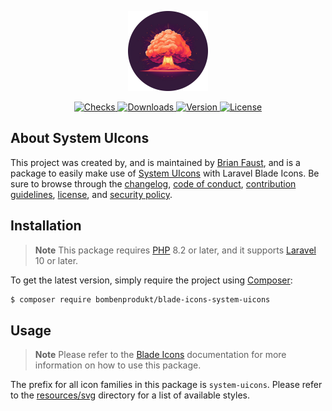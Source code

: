 <p align="center">
    <a href="https://bombenprodukt.com" target="_blank">
        <img src="https://raw.githubusercontent.com/BombenProdukt/assets/main/logo-text.svg" width="128" alt="BombenProdukt Logo" />
    </a>
</p>

<p align="center">
    <a href="https://github.com/faustbrian/blade-icons-system-uicons/actions">
        <img src="https://badge.sh/github/check-runs/BombenProdukt/blade-icons-system-uicons" alt="Checks" />
    </a>
    <a href="https://packagist.org/packages/bombenprodukt/blade-icons-system-uicons">
        <img src="https://badge.sh/packagist/downloads/BombenProdukt/blade-icons-system-uicons" alt="Downloads" />
    </a>
    <a href="https://packagist.org/packages/bombenprodukt/blade-icons-system-uicons">
        <img src="https://badge.sh/packagist/version/BombenProdukt/blade-icons-system-uicons" alt="Version" />
    </a>
    <a href="https://packagist.org/packages/bombenprodukt/blade-icons-system-uicons">
        <img src="https://badge.sh/packagist/license/BombenProdukt/blade-icons-system-uicons" alt="License" />
    </a>
</p>

## About System UIcons

This project was created by, and is maintained by [Brian Faust](https://github.com/faustbrian), and is a package to easily make use of [System UIcons](https://github.com/CoreyGinnivan/system-uicons) with Laravel Blade Icons. Be sure to browse through the [changelog](CHANGELOG.md), [code of conduct](.github/CODE_OF_CONDUCT.md), [contribution guidelines](.github/CONTRIBUTING.md), [license](LICENSE), and [security policy](.github/SECURITY.md).

## Installation

> **Note**
> This package requires [PHP](https://www.php.net/) 8.2 or later, and it supports [Laravel](https://laravel.com/) 10 or later.

To get the latest version, simply require the project using [Composer](https://getcomposer.org/):

```bash
$ composer require bombenprodukt/blade-icons-system-uicons
```

## Usage

> **Note**
> Please refer to the [Blade Icons](https://github.com/faustbrian/blade-icons) documentation for more information on how to use this package.

The prefix for all icon families in this package is `system-uicons`. Please refer to the [resources/svg](/resources/svg) directory for a list of available styles.
